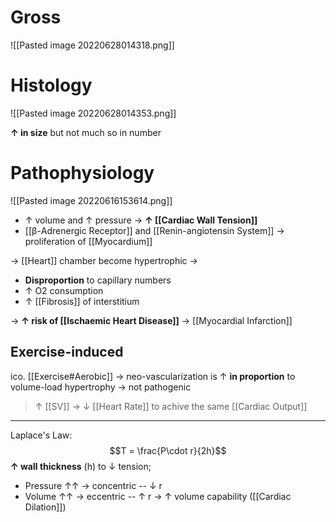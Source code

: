 # Gross

![[Pasted image 20220628014318.png]]

# Histology

![[Pasted image 20220628014353.png]]

**↑ in size** but not much so in number

# Pathophysiology

![[Pasted image 20220616153614.png]]

- ↑ volume and ↑ pressure → **↑ [[Cardiac Wall Tension]]**
- [[β-Adrenergic Receptor]] and [[Renin-angiotensin System]] → proliferation of [[Myocardium]]

→ [[Heart]] chamber become hypertrophic → 
- **Disproportion** to capillary numbers
- ↑ O2 consumption
- ↑ [[Fibrosis]] of interstitium

→ **↑ risk of [[Ischaemic Heart Disease]]** → [[Myocardial Infarction]]

## Exercise-induced
ico. [[Exercise#Aerobic]] → neo-vascularization is ↑ **in proportion** to volume-load hypertrophy → not pathogenic

> ↑ [[SV]] → ↓ [[Heart Rate]] to achive the same [[Cardiac Output]]

---

Laplace's Law:
$$T = \frac{P\cdot r}{2h}$$
**↑ wall thickness** (h) to ↓ tension;
- Pressure ↑↑ → concentric -- ↓ r
- Volume ↑↑ → eccentric -- ↑ r → ↑ volume capability ([[Cardiac Dilation]])